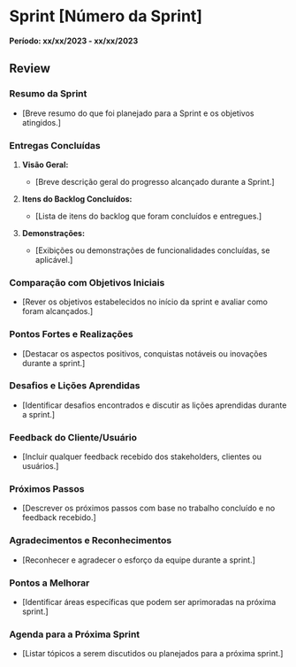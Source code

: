 # Sprint [Número da Sprint]

**Período: xx/xx/2023 - xx/xx/2023**

## Review

### Resumo da Sprint

- [Breve resumo do que foi planejado para a Sprint e os objetivos atingidos.]

### Entregas Concluídas

1. **Visão Geral:**

   - [Breve descrição geral do progresso alcançado durante a Sprint.]

2. **Itens do Backlog Concluídos:**

   - [Lista de itens do backlog que foram concluídos e entregues.]

3. **Demonstrações:**
   - [Exibições ou demonstrações de funcionalidades concluídas, se aplicável.]

### Comparação com Objetivos Iniciais

- [Rever os objetivos estabelecidos no início da sprint e avaliar como foram alcançados.]

### Pontos Fortes e Realizações

- [Destacar os aspectos positivos, conquistas notáveis ou inovações durante a sprint.]

### Desafios e Lições Aprendidas

- [Identificar desafios encontrados e discutir as lições aprendidas durante a sprint.]

### Feedback do Cliente/Usuário

- [Incluir qualquer feedback recebido dos stakeholders, clientes ou usuários.]

### Próximos Passos

- [Descrever os próximos passos com base no trabalho concluído e no feedback recebido.]

### Agradecimentos e Reconhecimentos

- [Reconhecer e agradecer o esforço da equipe durante a sprint.]

### Pontos a Melhorar

- [Identificar áreas específicas que podem ser aprimoradas na próxima sprint.]

### Agenda para a Próxima Sprint

- [Listar tópicos a serem discutidos ou planejados para a próxima sprint.]
